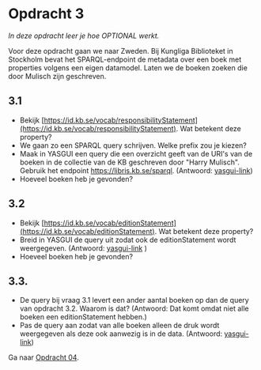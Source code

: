 # Opdracht 3
_In deze opdracht leer je hoe OPTIONAL werkt._

Voor deze opdracht gaan we naar Zweden. Bij Kungliga Biblioteket in Stockholm bevat het SPARQL-endpoint de metadata over een boek met properties volgens een eigen datamodel. Laten we de boeken zoeken die door Mulisch zijn geschreven. 

## 3.1 
- Bekijk [https://id.kb.se/vocab/responsibilityStatement](https://id.kb.se/vocab/responsibilityStatement). Wat betekent deze property?
- We gaan zo een SPARQL query schrijven. Welke prefix zou je kiezen?
- Maak in YASGUI een query die een overzicht geeft van de URI's van de boeken in de collectie van de KB geschreven door "Harry Mulisch". Gebruik het endpoint https://libris.kb.se/sparql. (Antwoord: [yasgui-link](https://api.triplydb.com/s/E1OqficKQ))
- Hoeveel boeken heb je gevonden?

## 3.2
- Bekijk [https://id.kb.se/vocab/editionStatement](https://id.kb.se/vocab/editionStatement). Wat betekent deze property?
- Breid in YASGUI de query uit zodat ook de editionStatement wordt weergegeven. (Antwoord: [yasgui-link](https://api.triplydb.com/s/klnLke6Lt)
)
- Hoeveel boeken heb je gevonden?

## 3.3. 
- De query bij vraag 3.1 levert een ander aantal boeken op dan de query van opdracht 3.2. Waarom is dat? (Antwoord: Dat komt omdat niet alle boeken een editionStatement hebben.) 
- Pas de query aan zodat van alle boeken alleen de druk wordt weergegeven als deze ook aanwezig is in de data. (Antwoord: [yasgui-link](https://api.triplydb.com/s/DiCCubZuY))

Ga naar [Opdracht 04](opdracht04.md).


